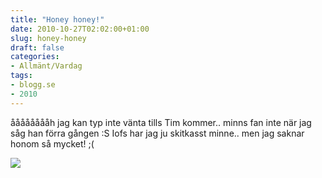 ```yaml
---
title: "Honey honey!"
date: 2010-10-27T02:02:00+01:00
slug: honey-honey
draft: false
categories:
- Allmänt/Vardag
tags:
- blogg.se
- 2010
---
```

ååååååååh jag kan typ inte vänta tills Tim kommer.. minns fan inte när jag såg han förra gången :S Iofs har jag ju skitkasst minne.. men jag saknar honom så mycket! ;(  
  
![](/assets/images/blogg.se/dsc02090_114131650.jpg)